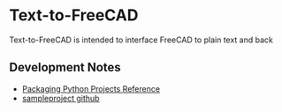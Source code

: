 # Text-to-FreeCAD

 Text-to-FreeCAD is intended to interface FreeCAD to plain text and back

 Development Notes
--------------------------------------------------------------------------------

- [Packaging Python Projects Reference][DN1]
- [sampleproject github][DN2]

[DN1]: https://packaging.python.org/en/latest/tutorials/packaging-projects/
[DN2]: https://github.com/pypa/sampleproject/tree/main